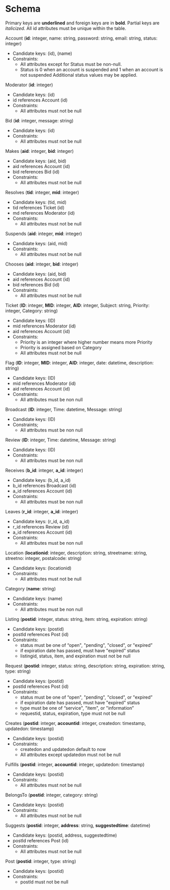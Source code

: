 # Schema
Primary keys are __underlined__ and foreign keys are in **bold**. Partial keys are *italicized*.
All id attributes must be unique within the table.


Account (__id__: integer, name: string, password: string, email: string, status: integer)
- Candidate keys: (id), (name)
- Constraints: 
  - All attributes except for Status must be non-null. 
  - Status is 0 when an account is suspended and 1 when an account is not suspended Additional status values may be applied.

Moderator (**__id__**: integer)
- Candidate keys: (id)
- id references Account (id)
- Constraints:
  - All attributes must not be null

Bid (__id__: integer, message: string)
- Candidate keys: (id)
- Constraints:
  - All attributes must not be null

Makes (**__aid__**: integer, **__bid__**: integer)
- Candidate keys: (aid, bid)
- aid references Account (id)
- bid references Bid (id)
- Constraints:
  - All attributes must not be null

Resolves (**__tid__**: integer, **__mid__**: integer)
- Candidate keys: (tid, mid)
- tid references Ticket (id)
- md references Moderator (id)
- Constraints:
  - All attributes must not be null

Suspends (**__aid__**: integer, **__mid__**: integer)
- Candidate keys: (aid, mid)
- Constraints:
  - All attributes must not be null

Chooses (**__aid__**: integer, **__bid__**: integer)
- Candidate keys: (aid, bid)
- aid references Account (id)
- bid references Bid (id)
- Constraints:
  - All attributes must not be null

Ticket (__ID__: integer, **MID**: integer, **AID**: integer, Subject: string, Priority: integer, Category: string)
- Candidate keys: (ID)
- mid references Moderator (id)
- aid references Account (id)
- Constraints:
  - Priority is an integer where higher number means more Priority
  - Priority is assigned based on Category
  - All attributes must not be null

Flag (__ID__: integer, **MID**: integer, **AID**: integer, date: datetime, description: string)
- Candidate keys: (ID)
- mid references Moderator (id)
- aid references Account (id)
- Constraints:
  - All attributes must be non null

Broadcast (__ID__: integer, Time: datetime, Message: string)
- Candidate keys: (ID)
- Constraints;
  - All attributes must be non null

Review (__ID__: integer, Time: datetime, Message: string)
- Candidate keys: (ID)
- Constraints:
  - All attributes must be non null

Receives (**__b_id__**: integer, **__a_id__**: integer)
- Candidate keys: (b_id, a_id)
- b_id references Broadcast (id)
- a_id references Account (id)
- Constraints:
  - All attributes must be non null

Leaves (**__r_id__**: integer, **__a_id__**: integer)
- Candidate keys: (r_id, a_id)
- r_id references Review (id)
- a_id references Account (id)
- Constraints:
  - All attributes must be non null

Location (__locationid__: integer, description: string, streetname: string, streetno: integer, postalcode: string)
- Candidate keys: (locationid)
- Constraints:
  - All attributes must not be null

Category (__name__: string)
- Candidate keys: (name)
- Constraints:
  - All attributes must be non null

Listing (**__postid__**: integer, status: string, item: string, expiration: string)
- Candidate keys: (postid)
- postId references Post (id)
- Constraints:
  - status must be one of “open", "pending", "closed", or "expired”
  - if expiration date has passed, must have "expired" status
  - listingid, status, item, and expiration must not be null

Request (**__postid__**: integer, status: string, description: string, expiration: string, type: string)
- Candidate keys: (postid)
- postId references Post (id)
- Constraints:
  - status must be one of “open", "pending", "closed", or "expired”
  - if expiration date has passed, must have "expired" status
  - type must be one of “service", "item", or "information”
  - requestid, status, expiration, type must not be null

Creates (**__postid__**: integer, **accountid**: integer, createdon: timestamp, updatedon: timestamp)
- Candidate keys: (postid)
- Constraints:
  - createdon and updatedon default to now
  - All attributes except updatedon must not be null

Fulfills (__postid__: integer, **accountid**: integer, updatedon: timestamp)
- Candidate keys: (postid)
- Constraints:
  - All attributes must not be null

BelongsTo (**__postid__**: integer, category: string)
- Candidate keys: (postid)
- Constraints:
  - All attributes must not be null

Suggests (**__postid__**: integer, __address__: string, __suggestedtime__: datetime)
- Candidate keys: (postid, address, suggestedtime)
- postId references Post (id)
- Constraints:
  - All attributes must not be null

Post (__postid__: integer, type: string)
- Candidate keys: (postid)
- Constraints:
  - postId must not be null

